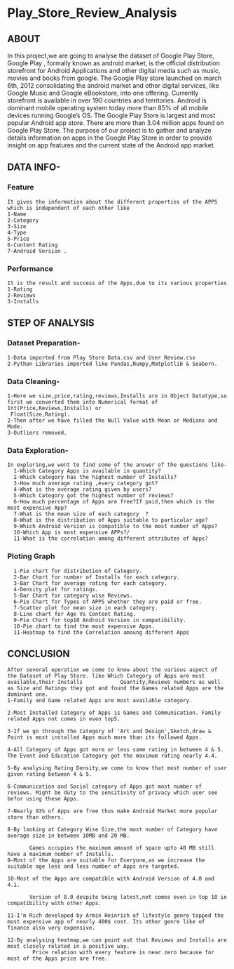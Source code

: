 # Play_Store_Review_Analysis

## ABOUT
 In this project,we are going to analyse the dataset of Google Play Store,
 Google Play , formally known as android market, is the official distribution storefront for Android Applications and other digital media such as music, movies and books from google.
The Google Play store launched on march 6th, 2012 consolidating the android market and other digital services, like Google Music and Google eBookstore, into one offering. Currently storefront is available in over 190 countries and territories.
Android is dominant mobile operating system today more than 85% of all mobile devices running Google’s OS. The Google Play Store is largest and most popular Android app store.
There are more than 3.04 million apps found on Google Play Store.
The purpose of our project is to gather and analyze details information on apps in the Google Play Store in order to provide insight on app features and the current state of the Android app market.

## DATA INFO-
### Feature 
    It gives the information about the different properties of the APPS which is independent of each other like 
    1-Name
    2-Category
    3-Size
    4-Type
    5-Price
    6-Content Rating
    7-Android Version .
### Performance
    It is the result and success of the Apps,due to its various properties
    1-Rating
    2-Reviews
    3-Installs
 ## STEP OF ANALYSIS
 
### Dataset Preparation-
    1-Data imported from Play Store Data.csv and User Review.csv
    2-Python Libraries imported like Pandas,Numpy,Matplotlib & Seaborn.

### Data Cleaning-
    1-Here we size,price,rating,reviews,Installs are in Object Datatype,so first we converted them into Numerical format of Int(Price,Reviews,Installs) or
     Float(Size,Rating).
    2-Then after we have filled the Null Value with Mean or Medians and Mode.
    3-Outliers removed.
  
 ### Data Exploration-
    In exploring,we went to find some of the answer of the questions like-
      1-Which Category Apps is available in quantity?
      2-Which category has the highest number of Installs?
      3-How much average rating ,every category got?
      4-What is the average rating given by users?
      5-Which Category got the highest number of reviews?
      6-How much percentage of Apps are free?If paid,then which is the most expensive App?
      7-What is the mean size of each category  ?
      8-What is the distribution of Apps suitable to particular age?
      9-Which Android Version is compatible to the most number of Apps?
      10-Which App is most expensive APPs?/
      11-What is the correlation among different attributes of Apps?
      
  ### Ploting Graph
      1-Pie chart for distribution of Category.
      2-Bar Chart for number of Installs for each category.
      3-Bar Chart for average rating for each category.
      4-Density plot for ratings.
      5-Bar Chart for category wise Reviews.
      6-Pie Chart for Types of APPS whether they are paid or free.
      7-Scatter plot for mean size in each category.
      8-Line chart for Age Vs Content Rating.
      9-Pie Chart for top10 Android Version in compatibility.
      10-Pie chart to find the most expensive Apps.
      11-Heatmap to find the Correlation amoung different Apps
      
## CONCLUSION 
    After several operation we come to know about the various aspect of the Dataset of Play Store. like Which Category of Apps are most available,their Installs            Quantity,Reviews numbers as well as Size and Ratings they got and found the Games related Apps are the dominant one.
    1-Family and Game related Apps are most available category.
    
    2-Most Installed Category of Apps is Games and Communication. Family related Apps not comes in even top5.
    
    3-If we go through the Category of 'Art and Design',Sketch,draw & Paint is most installed Apps much more than its followed Apps.
    
    4-All Category of Apps got more or less same rating in between 4 & 5. The Event and Education Category got the maximum rating nearly 4.4.
    
    5-By analysing Rating Density,we come to know that most number of user given rating between 4 & 5.
    
    6-Communication and Social category of Apps got most number of reviews. Might be duty to the sensitivity of privacy which user see befor using these Apps.
    
    7-Nearly 93% of Apps are free thus make Android Market more popular store than others.
    
    8-By looking at Category Wise Size,the most number of Category have average size in between 10MB and 20 MB.
    
           Games occupies the maximum amount of space upto 40 MB still have a maximum number of Installs.
    9-Most of the Apps are suitable for Everyone,as we increase the suitable age less and less number of Apps are targeted.
    
    10-Most of the Apps are compatible with Android Version of 4.0 and 4.1.
    
           Version of 8.0 despite being latest,not comes even in top 10 in compatibility with other Apps.
           
    11-I'm Rich developed by Armin Heinrich of lifestyle genre topped the most expensive app of nearly 400$ cost. Its other genre like of finance also very expensive.
    
    12-By analysing heatmap,we can point out that Reviews and Installs are most closely related in a positive way.
            Price relation with every feature is near zero because for most of the Apps price are free.
   
   
   
